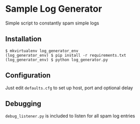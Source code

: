 # Sample Log Generator
Simple script to constantly spam simple logs

## Installation
```
$ mkvirtualenv log_generator_env
(log_generator_env) $ pip install -r requirements.txt
(log_generator_env) $ python log_generator.py
```

## Configuration
Just edit `defaults.cfg` to set up host, port and optional delay

## Debugging
`debug_listener.py` is included to listen for all spam log entries
